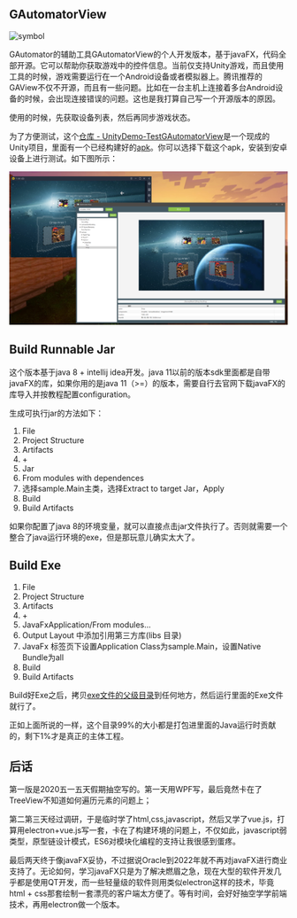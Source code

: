 ## GAutomatorView

![symbol](https://img.shields.io/badge/qintianchen-GautomatorView-orange)

GAutomator的辅助工具GAutomatorView的个人开发版本，基于javaFX，代码全部开源。它可以帮助你获取游戏中的控件信息。当前仅支持Unity游戏，而且使用工具的时候，游戏需要运行在一个Android设备或者模拟器上。腾讯推荐的GAView不仅不开源，而且有一些问题。比如在一台主机上连接着多台Android设备的时候，会出现连接错误的问题。这也是我打算自己写一个开源版本的原因。

使用的时候，先获取设备列表，然后再同步游戏状态。

为了方便测试，这个[仓库 - UnityDemo-TestGAutomatorView](https://github.com/qintianchen/UnityDemo-TestGAutomatorView)是一个现成的Unity项目，里面有一个已经构建好的[apk](https://github.com/qintianchen/UnityDemo-TestGAutomatorView/blob/master/Demo.apk)。你可以选择下载这个apk，安装到安卓设备上进行测试。如下图所示：

![图片一](./Doc/Pictures/3.png)

## Build Runnable Jar

这个版本基于java 8 + intellij idea开发。java 11以前的版本sdk里面都是自带javaFX的库，如果你用的是java 11（>=）的版本，需要自行去官网下载javaFX的库导入并按教程配置configuration。

生成可执行jar的方法如下：

1. File
2. Project Structure
3. Artifacts
4. \+
5. Jar
6. From modules with dependences 
7. 选择sample.Main主类，选择Extract to target Jar，Apply
8. Build
9. Build Artifacts

如果你配置了java 8的环境变量，就可以直接点击jar文件执行了。否则就需要一个整合了java运行环境的exe，但是那玩意儿确实太大了。

## Build Exe

1. File
2. Project Structure
3. Artifacts
4. \+
5. JavaFxApplication/From modules...
6. Output Layout 中添加引用第三方库(libs 目录)
7. JavaFx 标签页下设置Application Class为sample.Main，设置Native Bundle为all
8. Build
9. Build Artifacts

Build好Exe之后，拷贝[exe文件的父级目录](./out/artifacts/GAutomatorView_javafx/bundles/GAutomatorView_javafx)到任何地方，然后运行里面的Exe文件就行了。

正如上面所说的一样，这个目录99%的大小都是打包进里面的Java运行时贡献的，剩下1%才是真正的主体工程。

## 后话

第一版是2020五一五天假期抽空写的。第一天用WPF写，最后竟然卡在了TreeView不知道如何遍历元素的问题上；

第二第三天经过调研，于是临时学了html,css,javascript，然后又学了vue.js，打算用electron+vue.js写一套，卡在了构建环境的问题上，不仅如此，javascript弱类型，原型链设计模式，ES6对模块化编程的支持让我很感到蛋疼。

最后两天终于像javaFX妥协，不过据说Oracle到2022年就不再对javaFX进行商业支持了。无论如何，学习javaFX只是为了解决燃眉之急，现在大型的软件开发几乎都是使用QT开发，而一些轻量级的软件则用类似electron这样的技术，毕竟html + css那套绘制一套漂亮的客户端太方便了。等有时间，会好好抽空学学前端技术，再用electron做一个版本。
